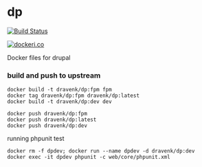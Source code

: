 # dp

[![Build Status](
https://img.shields.io/docker/cloud/build/dravenk/dp.svg
)](
https://cloud.docker.com/repository/docker/dravenk/dp/builds
)

[![dockeri.co](https://dockeri.co/image/dravenk/dp)](https://hub.docker.com/r/dravenk/dp/tags)

Docker files for drupal

### build and push to upstream

```console
docker build -t dravenk/dp:fpm fpm
docker tag dravenk/dp:fpm dravenk/dp:latest
docker build -t dravenk/dp:dev dev

docker push dravenk/dp:fpm
docker push dravenk/dp:latest
docker push dravenk/dp:dev
```

running phpunit test
```
docker rm -f dpdev; docker run --name dpdev -d dravenk/dp:dev
docker exec -it dpdev phpunit -c web/core/phpunit.xml
```